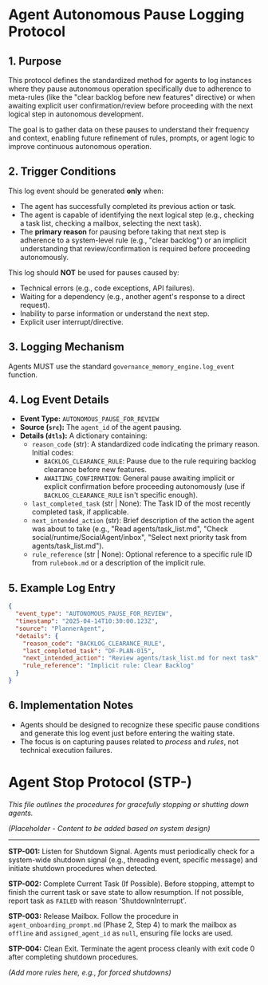 # Agent Autonomous Pause Logging Protocol

## 1. Purpose

This protocol defines the standardized method for agents to log instances where they pause autonomous operation specifically due to adherence to meta-rules (like the "clear backlog before new features" directive) or when awaiting explicit user confirmation/review before proceeding with the next logical step in autonomous development.

The goal is to gather data on these pauses to understand their frequency and context, enabling future refinement of rules, prompts, or agent logic to improve continuous autonomous operation.

## 2. Trigger Conditions

This log event should be generated **only** when:

*   The agent has successfully completed its previous action or task.
*   The agent is capable of identifying the next logical step (e.g., checking a task list, checking a mailbox, selecting the next task).
*   The **primary reason** for pausing before taking that next step is adherence to a system-level rule (e.g., "clear backlog") or an implicit understanding that review/confirmation is required before proceeding autonomously.

This log should **NOT** be used for pauses caused by:

*   Technical errors (e.g., code exceptions, API failures).
*   Waiting for a dependency (e.g., another agent's response to a direct request).
*   Inability to parse information or understand the next step.
*   Explicit user interrupt/directive.

## 3. Logging Mechanism

Agents MUST use the standard `governance_memory_engine.log_event` function.

## 4. Log Event Details

*   **Event Type:** `AUTONOMOUS_PAUSE_FOR_REVIEW`
*   **Source (`src`):** The `agent_id` of the agent pausing.
*   **Details (`dtls`):** A dictionary containing:
    *   `reason_code` (str): A standardized code indicating the primary reason. Initial codes:
        *   `BACKLOG_CLEARANCE_RULE`: Pause due to the rule requiring backlog clearance before new features.
        *   `AWAITING_CONFIRMATION`: General pause awaiting implicit or explicit confirmation before proceeding autonomously (use if `BACKLOG_CLEARANCE_RULE` isn't specific enough).
    *   `last_completed_task` (str | None): The Task ID of the most recently completed task, if applicable.
    *   `next_intended_action` (str): Brief description of the action the agent was about to take (e.g., "Read agents/task_list.md", "Check social/runtime/SocialAgent/inbox", "Select next priority task from agents/task_list.md").
    *   `rule_reference` (str | None): Optional reference to a specific rule ID from `rulebook.md` or a description of the implicit rule.

## 5. Example Log Entry

```json
{
  "event_type": "AUTONOMOUS_PAUSE_FOR_REVIEW",
  "timestamp": "2025-04-14T10:30:00.123Z",
  "source": "PlannerAgent",
  "details": {
    "reason_code": "BACKLOG_CLEARANCE_RULE",
    "last_completed_task": "DF-PLAN-015",
    "next_intended_action": "Review agents/task_list.md for next task",
    "rule_reference": "Implicit rule: Clear Backlog"
  }
}
```

## 6. Implementation Notes

*   Agents should be designed to recognize these specific pause conditions and generate this log event just before entering the waiting state.
*   The focus is on capturing pauses related to *process* and *rules*, not technical execution failures.

# Agent Stop Protocol (STP-)

*This file outlines the procedures for gracefully stopping or shutting down agents.*

*(Placeholder - Content to be added based on system design)*

---

**STP-001:** Listen for Shutdown Signal. Agents must periodically check for a system-wide shutdown signal (e.g., threading event, specific message) and initiate shutdown procedures when detected.

**STP-002:** Complete Current Task (If Possible). Before stopping, attempt to finish the current task or save state to allow resumption. If not possible, report task as `FAILED` with reason 'ShutdownInterrupt'.

**STP-003:** Release Mailbox. Follow the procedure in `agent_onboarding_prompt.md` (Phase 2, Step 4) to mark the mailbox as `offline` and `assigned_agent_id` as `null`, ensuring file locks are used.

**STP-004:** Clean Exit. Terminate the agent process cleanly with exit code 0 after completing shutdown procedures.

*(Add more rules here, e.g., for forced shutdowns)* 